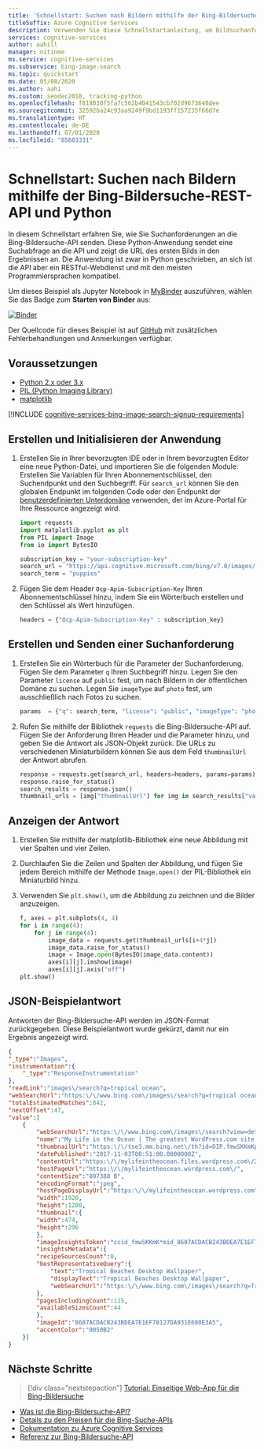 ```yaml
---
title: 'Schnellstart: Suchen nach Bildern mithilfe der Bing-Bildersuche-REST-API und Python'
titleSuffix: Azure Cognitive Services
description: Verwenden Sie diese Schnellstartanleitung, um Bildsuchanforderungen mithilfe von Python an die Bing-Bildersuche-REST-API zu senden und JSON-Antworten zu empfangen.
services: cognitive-services
author: aahill
manager: nitinme
ms.service: cognitive-services
ms.subservice: bing-image-search
ms.topic: quickstart
ms.date: 05/08/2020
ms.author: aahi
ms.custom: seodec2018, tracking-python
ms.openlocfilehash: f818030f5fa7c562b4041543cb702d9673648dee
ms.sourcegitcommit: 32592ba24c93aa9249f9bd1193ff157235f66d7e
ms.translationtype: HT
ms.contentlocale: de-DE
ms.lasthandoff: 07/01/2020
ms.locfileid: "85603331"
---
```

# <a name="quickstart-search-for-images-using-the-bing-image-search-rest-api-and-python"></a>Schnellstart: Suchen nach Bildern mithilfe der Bing-Bildersuche-REST-API und Python

In diesem Schnellstart erfahren Sie, wie Sie Suchanforderungen an die Bing-Bildersuche-API senden. Diese Python-Anwendung sendet eine Suchabfrage an die API und zeigt die URL des ersten Bilds in den Ergebnissen an. Die Anwendung ist zwar in Python geschrieben, an sich ist die API aber ein RESTful-Webdienst und mit den meisten Programmiersprachen kompatibel.

Um dieses Beispiel als Jupyter Notebook in [MyBinder](https://mybinder.org) auszuführen, wählen Sie das Badge zum **Starten von Binder** aus:

[![Binder](https://mybinder.org/badge.svg)](https://mybinder.org/v2/gh/Microsoft/cognitive-services-notebooks/master?filepath=BingImageSearchAPI.ipynb)


Der Quellcode für dieses Beispiel ist auf [GitHub](https://github.com/Azure-Samples/cognitive-services-REST-api-samples/blob/master/python/Search/BingImageSearchv7.py) mit zusätzlichen Fehlerbehandlungen und Anmerkungen verfügbar.


## <a name="prerequisites"></a>Voraussetzungen

* [Python 2.x oder 3.x](https://www.python.org/)
* [PIL (Python Imaging Library)](https://pillow.readthedocs.io/en/stable/index.html)
* [matplotlib](https://matplotlib.org/) 

[!INCLUDE [cognitive-services-bing-image-search-signup-requirements](../../../../includes/cognitive-services-bing-image-search-signup-requirements.md)]

## <a name="create-and-initialize-the-application"></a>Erstellen und Initialisieren der Anwendung

1. Erstellen Sie in Ihrer bevorzugten IDE oder in Ihrem bevorzugten Editor eine neue Python-Datei, und importieren Sie die folgenden Module: Erstellen Sie Variablen für Ihren Abonnementschlüssel, den Suchendpunkt und den Suchbegriff. Für `search_url` können Sie den globalen Endpunkt im folgenden Code oder den Endpunkt der [benutzerdefinierten Unterdomäne](../../../cognitive-services/cognitive-services-custom-subdomains.md) verwenden, der im Azure-Portal für Ihre Ressource angezeigt wird.

    ```python
    import requests
    import matplotlib.pyplot as plt
    from PIL import Image
    from io import BytesIO
    
    subscription_key = "your-subscription-key"
    search_url = "https://api.cognitive.microsoft.com/bing/v7.0/images/search"
    search_term = "puppies"
    ```

2. Fügen Sie dem Header `Ocp-Apim-Subscription-Key` Ihren Abonnementschlüssel hinzu, indem Sie ein Wörterbuch erstellen und den Schlüssel als Wert hinzufügen. 

    ```python
    headers = {"Ocp-Apim-Subscription-Key" : subscription_key}
    ```

## <a name="create-and-send-a-search-request"></a>Erstellen und Senden einer Suchanforderung

1. Erstellen Sie ein Wörterbuch für die Parameter der Suchanforderung. Fügen Sie dem Parameter `q` Ihren Suchbegriff hinzu. Legen Sie den Parameter `license` auf `public` fest, um nach Bildern in der öffentlichen Domäne zu suchen. Legen Sie `imageType` auf `photo` fest, um ausschließlich nach Fotos zu suchen.

    ```python
    params  = {"q": search_term, "license": "public", "imageType": "photo"}
    ```

2. Rufen Sie mithilfe der Bibliothek `requests` die Bing-Bildersuche-API auf. Fügen Sie der Anforderung Ihren Header und die Parameter hinzu, und geben Sie die Antwort als JSON-Objekt zurück. Die URLs zu verschiedenen Miniaturbildern können Sie aus dem Feld `thumbnailUrl` der Antwort abrufen.

    ```python
    response = requests.get(search_url, headers=headers, params=params)
    response.raise_for_status()
    search_results = response.json()
    thumbnail_urls = [img["thumbnailUrl"] for img in search_results["value"][:16]]
    ```

## <a name="view-the-response"></a>Anzeigen der Antwort

1. Erstellen Sie mithilfe der matplotlib-Bibliothek eine neue Abbildung mit vier Spalten und vier Zeilen. 

2. Durchlaufen Sie die Zeilen und Spalten der Abbildung, und fügen Sie jedem Bereich mithilfe der Methode `Image.open()` der PIL-Bibliothek ein Miniaturbild hinzu. 

3. Verwenden Sie `plt.show()`, um die Abbildung zu zeichnen und die Bilder anzuzeigen.

    ```python
    f, axes = plt.subplots(4, 4)
    for i in range(4):
        for j in range(4):
            image_data = requests.get(thumbnail_urls[i+4*j])
            image_data.raise_for_status()
            image = Image.open(BytesIO(image_data.content))        
            axes[i][j].imshow(image)
            axes[i][j].axis("off")
    plt.show()
    ```


## <a name="example-json-response"></a>JSON-Beispielantwort

Antworten der Bing-Bildersuche-API werden im JSON-Format zurückgegeben. Diese Beispielantwort wurde gekürzt, damit nur ein Ergebnis angezeigt wird.

```json
{
"_type":"Images",
"instrumentation":{
    "_type":"ResponseInstrumentation"
},
"readLink":"images\/search?q=tropical ocean",
"webSearchUrl":"https:\/\/www.bing.com\/images\/search?q=tropical ocean&FORM=OIIARP",
"totalEstimatedMatches":842,
"nextOffset":47,
"value":[
    {
        "webSearchUrl":"https:\/\/www.bing.com\/images\/search?view=detailv2&FORM=OIIRPO&q=tropical+ocean&id=8607ACDACB243BDEA7E1EF78127DA931E680E3A5&simid=608027248313960152",
        "name":"My Life in the Ocean | The greatest WordPress.com site in ...",
        "thumbnailUrl":"https:\/\/tse3.mm.bing.net\/th?id=OIP.fmwSKKmKpmZtJiBDps1kLAHaEo&pid=Api",
        "datePublished":"2017-11-03T08:51:00.0000000Z",
        "contentUrl":"https:\/\/mylifeintheocean.files.wordpress.com\/2012\/11\/tropical-ocean-wallpaper-1920x12003.jpg",
        "hostPageUrl":"https:\/\/mylifeintheocean.wordpress.com\/",
        "contentSize":"897388 B",
        "encodingFormat":"jpeg",
        "hostPageDisplayUrl":"https:\/\/mylifeintheocean.wordpress.com",
        "width":1920,
        "height":1200,
        "thumbnail":{
        "width":474,
        "height":296
        },
        "imageInsightsToken":"ccid_fmwSKKmK*mid_8607ACDACB243BDEA7E1EF78127DA931E680E3A5*simid_608027248313960152*thid_OIP.fmwSKKmKpmZtJiBDps1kLAHaEo",
        "insightsMetadata":{
        "recipeSourcesCount":0,
        "bestRepresentativeQuery":{
            "text":"Tropical Beaches Desktop Wallpaper",
            "displayText":"Tropical Beaches Desktop Wallpaper",
            "webSearchUrl":"https:\/\/www.bing.com\/images\/search?q=Tropical+Beaches+Desktop+Wallpaper&id=8607ACDACB243BDEA7E1EF78127DA931E680E3A5&FORM=IDBQDM"
        },
        "pagesIncludingCount":115,
        "availableSizesCount":44
        },
        "imageId":"8607ACDACB243BDEA7E1EF78127DA931E680E3A5",
        "accentColor":"0050B2"
    }]
}
```

## <a name="next-steps"></a>Nächste Schritte

> [!div class="nextstepaction"]
> [Tutorial: Einseitige Web-App für die Bing-Bildersuche](../tutorial-bing-image-search-single-page-app.md)

* [Was ist die Bing-Bildersuche-API?](../overview.md)  
* [Details zu den Preisen für die Bing-Suche-APIs](https://azure.microsoft.com/pricing/details/cognitive-services/search-api/) 
* [Dokumentation zu Azure Cognitive Services](https://docs.microsoft.com/azure/cognitive-services)
* [Referenz zur Bing-Bildersuche-API](https://docs.microsoft.com/rest/api/cognitiveservices-bingsearch/bing-images-api-v7-reference)
